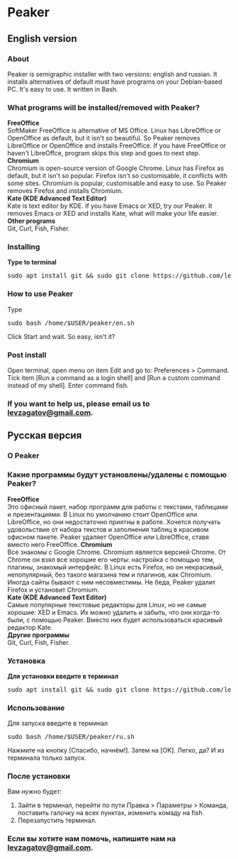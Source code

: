 <h1>Peaker</h1>
<h2>English version</h2>
<h3>About</h3>
Peaker is semigraphic installer with two versions: english and russian. It installs alternatives of default must have programs on your Debian-based PC. It's easy to use. It written in Bash.
<h3>What programs will be installed/removed with Peaker?</h3>
<b> FreeOffice </b><br>
SoftMaker FreeOffice is alternative of MS Office. Linux has LibreOffice or OpenOffice as default, but it isn't so beautiful. So Peaker removes LibreOffice or OpenOffice and installs FreeOffice. If you have FreeOffice or haven't LibreOffce, program skips this step and goes to next step.
<br><b>Chromium</b><br>
Chromium is open-source version of Google Chrome. Linux has Firefox as default, but it isn't so popular. Firefox isn't so customisable, it conflicts with some sites. Chromium is popular, customisable and easy to use. So Peaker removes Firefox and installs Chromium.
<br><b>Kate (KDE Advanced Text Editor)</b><br>
Kate is text editor by KDE. If you have Emacs or XED, try our Peaker. It removes Emacs or XED and installs Kate, what will make your life easier.
<br><b>Other programs</b><br>
Git, Curl, Fish, Fisher.
<h3>Installing</h3>
<b>Type to terminal</b>
<pre>sudo apt install git && sudo git clone <a>https://github.com/levzagatov/peaker.git</a></pre>
<h3>How to use Peaker</h3>
Type
<pre>sudo bash /home/$USER/peaker/en.sh</pre>
Click Start and wait. So easy, isn't it?
<h3>Post install</h3>
Open terminal, open menu on item Edit and go to: Preferences > Command. Tick item [Run a command as a login shell] and [Run a custom command instead of my shell]. Enter command fish.
<h3>If you want to help us, please email us to <a href="mailto:levzagatov@gmail.com" title="my email">levzagatov@gmail.com</a>.</h3>
<h2>Русская версия</h2>
<h3>О Peaker</h3>
<h3>Какие программы будут установлены/удалены с помощью Peaker?</h3>
<b> FreeOffice</b><br>
Это офисный пакет, набор программ для работы с текстами, таблицами и презентациями. В Linux по умолчанию стоит OpenOffice или LibreOffice, но они недостаточно приятны в работе. Хочется получать удовольствие от набора текстов и заполнения таблиц в красивом офисном пакете. Peaker удаляет OpenOffice или LibreOffice, ставя вместо него FreeOffice.
<b>Chromium</b><br>
Все знакомы с Google Chrome. Chromium является версией Chrome. От Chrome он взял все хорошие его черты: настройка с помощью тем, плагины, знакомый интерфейс. В Linux есть Firefox, но он некрасивый, непопулярный, без такого магазина тем и плагинов, как Chromium. Иногда сайты бывают с ним несовместимы. Не беда, Peaker удалит Firefox и установит Chromium.
<br><b>Kate (KDE Advanced Text Editor)</b><br>
Самые популярные текстовые редакторы для Linux, но не самые хорошие: XED и Emacs. Их можно удалить и забыть, что они когда-то были, с помощью Peaker. Вместо них будет использоваться красивый редактор Kate.
<br><b>Другие программы</b><br>
Git, Curl, Fish, Fisher.
<h3>Установка</h3>
<b>Для установки введите в терминал</b>
<pre>sudo apt install git && sudo git clone <a>https://github.com/levzagatov/peaker.git</a></pre>
<h3>Использование</h3>
Для запуска введите в терминал
<pre>sudo bash /home/$USER/peaker/ru.sh</pre>
Нажмите на кнопку [Спасибо, начнём!]. Затем на [OK]. Легко, да? И из терминала только запуск.
<h3>После установки</h3>
  Вам нужно будет:
  <ol><li>Зайти в терминал, перейти по пути Правка > Параметры > Команда, поставить галочку на всех пунктах, изменить комаду на fish</li>
    <li>Перезапустить терминал.</li></ol>
<h3>Если вы хотите нам помочь, напишите нам на <a href="mailto:levzagatov@gmail.com" title="мой email">levzagatov@gmail.com</a>.</h3>

